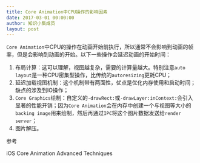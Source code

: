 ```yaml
---
title: Core Animation中CPU操作的影响因素
date: 2017-03-01 00:00:00
author: 知识小集成员
layout: post
---
```



`Core Animation`中CPU的操作在动画开始前执行，所以通常不会影响到动画的帧率，但是会影响到动画的开始。以下一些操作会延迟动画的开始时间：

1. 布局计算：这可以理解，视图越复杂，需要的计算量越大。特别注意`auto layout`是一种CPU密集型操作，比传统的`autoresizing`更耗CPU；
2. 延迟加载视图机制：这个机制带有两面性，优点是优化内存使用和启动时间；缺点的涉及到IO操作；
3. `Core Graphics`绘制：自定义的`-drawRect:`或`-drawLayer:inContext:`会引入显著的性能开销；因为`Core Animation`会在内存中创建一个与视图等大小的`backing image`用来绘制，然后再通过`IPC`将这个图片数据发送给`render server`；
4. 图片解压。

参考

iOS Core Animation Advanced Techniques
